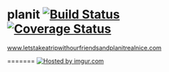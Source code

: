 planit [![Build Status](https://travis-ci.org/arieldiamond/planit.svg?branch=travis)](https://travis-ci.org/arieldiamond/planit) [![Coverage Status](https://coveralls.io/repos/arieldiamond/planit/badge.png)](https://coveralls.io/r/arieldiamond/planit)  
======

www.letstakeatripwithourfriendsandplanitrealnice.com

=======
<a href="http://imgur.com/xUDYlDW"><img src="http://i.imgur.com/xUDYlDW.png" title="Hosted by imgur.com" /></a>
